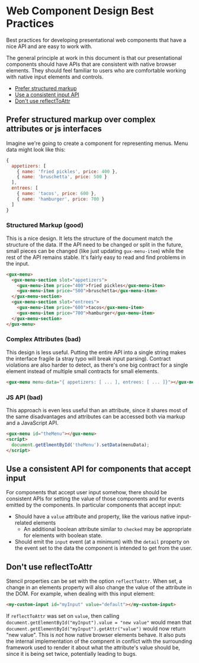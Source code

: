 # Web Component Design Best Practices

Best practices for developing presentational web components that have a nice API and are easy to work with.

The general principle at work in this document is that our presentational components should have APIs that are
consistent with native browser elements. They should feel familiar to users who are comfortable working with
native input elements and controls.

- [Prefer structured markup](#markdown-header-prefer-structured-markup-over-complex-attributes-over-js-interfaces)
- [Use a consistent input API](#markdown-header-use-a-consistent-api-for-components-that-accept-input)
- [Don't use reflectToAttr](#markdown-header-dont-use-reflecttoattr)

## Prefer structured markup over complex attributes or js interfaces

Imagine we're going to create a component for representing menus. Menu data might look like this:

```javascript
{
  appetizers: [
    { name: 'fried pickles', price: 400 },
    { name: 'bruschetta', price: 500 }
  ],
  entrees: [
    { name: 'tacos', price: 600 },
    { name: 'hamburger', price: 700 }
  ]
}
```

### Structured Markup (good)

This is a nice design. It lets the structure of the document match the structure of the data. If the API
need to be changed or split in the future, small pieces can be changed (like just updating `gux-menu-item`) while
the rest of the API remains stable. It's fairly easy to read and find problems in the input.

```html
<gux-menu>
  <gux-menu-section slot="appetizers">
    <gux-menu-item price="400">fried pickles</gux-menu-item>
    <gux-menu-item price="500">bruschetta</gux-menu-item>
  </gux-menu-section>
  <gux-menu-section slot="entrees">
    <gux-menu-item price="600">tacos</gux-menu-item>
    <gux-menu-item price="700">hamburger</gux-menu-item>
  </gux-menu-section>
</gux-menu>
```

### Complex Attributes (bad)

This design is less useful. Putting the entire API into a single string makes the interface fragile (a stray typo
will break input parsing). Contract violations are also harder to detect, as there's one big contract for a single
element instead of multiple small contracts for small elements.

```html
<gux-menu menu-data="{ appetizers: [ ... ], entrees: [ ... ]}"></gux-menu>
```

### JS API (bad)

This approach is even less useful than an attribute, since it shares most of the same disadvantages and
attributes can be accessed both via markup and a JavaScript API.

```html
<gux-menu id="theMenu"></gux-menu>
<script>
  document.getElmentById('theMenu').setData(menuData);
</script>
```

## Use a consistent API for components that accept input

For components that accept user input somehow, there should be consistent APIs for setting the value of
those components and for events emitted by the components. In particular components that accept input:

- Should have a `value` attribute and property, like the various native input-related elements
  - An additional boolean attribute similar to `checked` may be appropriate for elements with boolean state.
- Should emit the `input` event (at a minimum) with the `detail` property on the event set to the data the
  component is intended to get from the user.

## Don't use reflectToAttr

Stencil properties can be set with the option `reflectToAttr`. When set, a change in an elements property will
also change the value of the attribute in the DOM. For example, when dealing with this input element:

```html
<my-custom-input id="myInput" value="default"></my-custom-input>
```

If `reflectToAttr` was set on `value`, then calling `document.getElementById("myInput").value = "new value"` would
mean that `document.getElementById("myInput").getAttr("value")` would now return "new value". This is _not_ how
native browser elements behave. It also puts the internal implementation of the compnent in conflict with the surrounding
framework used to render it about what the attribute's value should be, since it is being set twice, potentially leading
to bugs.
